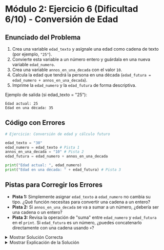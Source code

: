 # Módulo 2: Ejercicio 6 (Dificultad 6/10) - Conversión de Edad

## Enunciado del Problema

1.  Crea una variable `edad_texto` y asígnale una edad como cadena de texto (por ejemplo, `"25"`).
2.  Convierte esta variable a un número entero y guárdala en una nueva variable `edad_numero`.
3.  Crea una variable `annos_en_una_decada` con el valor `10`.
4.  Calcula la edad que tendrá la persona en una década (`edad_futura = edad_numero + annos_en_una_decada`).
5.  Imprime la `edad_numero` y la `edad_futura` de forma descriptiva.

Ejemplo de salida (si edad_texto = "25"):
```
Edad actual: 25
Edad en una década: 35
```

## Código con Errores

```python
# Ejercicio: Conversión de edad y cálculo futuro

edad_texto = "30"
edad_numero = edad_texto # Pista 1
annos_en_una_decada = "10" # Pista 2
edad_futura = edad_numero + annos_en_una_decada

print("Edad actual: ", edad_numero)
print("Edad en una década: " + edad_futura) # Pista 3
```

## Pistas para Corregir los Errores

*   **Pista 1:** Simplemente asignar `edad_texto` a `edad_numero` no cambia su tipo. ¿Qué función necesitas para convertir una cadena a un entero?
*   **Pista 2:** Si `annos_en_una_decada` se va a sumar a un número, ¿debería ser una cadena o un entero?
*   **Pista 3:** Revisa la operación de "suma" entre `edad_numero` y `edad_futura` en el `print`. Si `edad_futura` es un número, ¿puedes concatenarlo directamente con una cadena usando `+`?

<details>
<summary>Mostrar Solución Correcta</summary>

```python
# Ejercicio: Conversión de edad y cálculo futuro

edad_texto = "30"
edad_numero = int(edad_texto) # Convertir a entero
annos_en_una_decada = 10      # Debe ser un entero

# Ahora la suma es aritmética
edad_futura = edad_numero + annos_en_una_decada

print("Edad actual:", edad_numero) # Usar coma para print
print("Edad en una década:", edad_futura) # Usar coma para print o str(edad_futura) para concatenar
```

</details>

<details>
<summary>Mostrar Explicación de la Solución</summary>

Este ejercicio se centra en la conversión de tipos (casting) y su importancia para realizar operaciones aritméticas.

*   **Error 1 Corrección (Conversión de tipo faltante):**
    *   El código original era `edad_numero = edad_texto`.
    *   Si `edad_texto` es `"30"` (una cadena), entonces `edad_numero` también se convierte en la cadena `"30"`. No se realiza una conversión a tipo numérico.
    *   Para convertir la cadena a un entero, se debe usar la función `int()`.
    *   **Solución:** `edad_numero = int(edad_texto)`

*   **Error 2 Corrección (Tipo incorrecto para `annos_en_una_decada`):**
    *   El código original era `annos_en_una_decada = "10"`.
    *   Esto asigna la cadena `"10"`. Para la suma aritmética con `edad_numero` (que ahora será un entero), `annos_en_una_decada` también debe ser un entero.
    *   **Solución:** `annos_en_una_decada = 10`

*   **Error 3 Corrección (Concatenación de cadena y número con `+` en `print`):**
    *   El código original era `print("Edad en una década: " + edad_futura)`.
    *   Si `edad_futura` es un número (resultado de `edad_numero + annos_en_una_decada`), no se puede concatenar directamente con la cadena `"Edad en una década: "` usando el operador `+`. Esto causaría un `TypeError`.
    *   **Soluciones posibles:**
        1.  Convertir `edad_futura` a cadena: `print("Edad en una década: " + str(edad_futura))`
        2.  Usar comas en `print`: `print("Edad en una década:", edad_futura)` (preferido por simplicidad aquí).
    *   **Solución (usando comas):** `print("Edad en una década:", edad_futura)`
    *   De manera similar, el primer `print` también se beneficia de usar comas por consistencia: `print("Edad actual:", edad_numero)`

El programa corregido primero convierte la edad de texto a un número, asegura que los años a sumar también sean un número, realiza la suma aritmética y finalmente imprime los resultados de manera segura.
</details>

